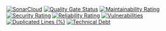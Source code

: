 [![SonarCloud](https://sonarcloud.io/images/project_badges/sonarcloud-black.svg)](https://sonarcloud.io/summary/new_code?id=SmartGecko44_Spigot-Admin-Toys)
[![Quality Gate Status](https://sonarcloud.io/api/project_badges/measure?project=SmartGecko44_Spigot-Admin-Toys&metric=alert_status)](https://sonarcloud.io/summary/new_code?id=SmartGecko44_Spigot-Admin-Toys)
[![Maintainability Rating](https://sonarcloud.io/api/project_badges/measure?project=SmartGecko44_Spigot-Admin-Toys&metric=sqale_rating)](https://sonarcloud.io/summary/new_code?id=SmartGecko44_Spigot-Admin-Toys)
[![Security Rating](https://sonarcloud.io/api/project_badges/measure?project=SmartGecko44_Spigot-Admin-Toys&metric=security_rating)](https://sonarcloud.io/summary/new_code?id=SmartGecko44_Spigot-Admin-Toys)
[![Reliability Rating](https://sonarcloud.io/api/project_badges/measure?project=SmartGecko44_Spigot-Admin-Toys&metric=reliability_rating)](https://sonarcloud.io/summary/new_code?id=SmartGecko44_Spigot-Admin-Toys)
[![Vulnerabilities](https://sonarcloud.io/api/project_badges/measure?project=SmartGecko44_Spigot-Admin-Toys&metric=vulnerabilities)](https://sonarcloud.io/summary/new_code?id=SmartGecko44_Spigot-Admin-Toys)
[![Duplicated Lines (%)](https://sonarcloud.io/api/project_badges/measure?project=SmartGecko44_Spigot-Admin-Toys&metric=duplicated_lines_density)](https://sonarcloud.io/summary/new_code?id=SmartGecko44_Spigot-Admin-Toys)
[![Technical Debt](https://sonarcloud.io/api/project_badges/measure?project=SmartGecko44_Spigot-Admin-Toys&metric=sqale_index)](https://sonarcloud.io/summary/new_code?id=SmartGecko44_Spigot-Admin-Toys)

